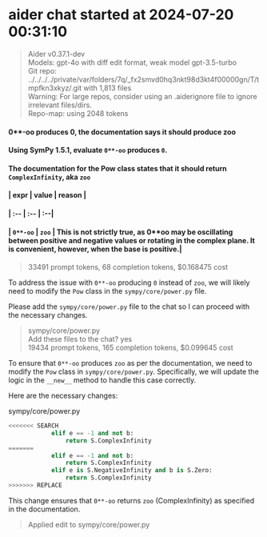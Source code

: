 
# aider chat started at 2024-07-20 00:31:10

> Aider v0.37.1-dev  
> Models: gpt-4o with diff edit format, weak model gpt-3.5-turbo  
> Git repo: ../../../../private/var/folders/7q/_fx2smvd0hq3nkt98d3kt4f00000gn/T/tmpfkn3xkyz/.git with 1,813 files  
> Warning: For large repos, consider using an .aiderignore file to ignore irrelevant files/dirs.  
> Repo-map: using 2048 tokens  

#### 0**-oo produces 0, the documentation says it should produce zoo  
#### Using SymPy 1.5.1, evaluate `0**-oo` produces `0`.  
####   
#### The documentation for the Pow class states that it should return `ComplexInfinity`, aka `zoo`  
####   
#### | expr | value | reason |  
#### | :-- | :-- | :--|  
#### | `0**-oo` | `zoo` | This is not strictly true, as 0**oo may be oscillating between positive and negative values or rotating in the complex plane. It is convenient, however, when the base is positive.|  
####  
> 33491 prompt tokens, 68 completion tokens, $0.168475 cost  

To address the issue with `0**-oo` producing `0` instead of `zoo`, we will likely need to modify the `Pow` class in the `sympy/core/power.py` file.

Please add the `sympy/core/power.py` file to the chat so I can proceed with the necessary changes.

> sympy/core/power.py  
> Add these files to the chat? yes  
> 19434 prompt tokens, 165 completion tokens, $0.099645 cost  

To ensure that `0**-oo` produces `zoo` as per the documentation, we need to modify the `Pow` class in `sympy/core/power.py`. Specifically, we will update the logic in the `__new__` method to handle this case correctly.

Here are the necessary changes:

sympy/core/power.py
```python
<<<<<<< SEARCH
            elif e == -1 and not b:
                return S.ComplexInfinity
=======
            elif e == -1 and not b:
                return S.ComplexInfinity
            elif e is S.NegativeInfinity and b is S.Zero:
                return S.ComplexInfinity
>>>>>>> REPLACE
```

This change ensures that `0**-oo` returns `zoo` (ComplexInfinity) as specified in the documentation.

> Applied edit to sympy/core/power.py  
